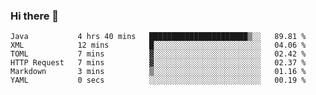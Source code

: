 ### Hi there 👋

<!--
**urzz/urzz** is a ✨ _special_ ✨ repository because its `README.md` (this file) appears on your GitHub profile.

Here are some ideas to get you started:

- 🔭 I’m currently working on ...
- 🌱 I’m currently learning ...
- 👯 I’m looking to collaborate on ...
- 🤔 I’m looking for help with ...
- 💬 Ask me about ...
- 📫 How to reach me: ...
- 😄 Pronouns: ...
- ⚡ Fun fact: ...
-->

<!--START_SECTION:waka-->

```text
Java           4 hrs 40 mins   ██████████████████████▒░░   89.81 %
XML            12 mins         █░░░░░░░░░░░░░░░░░░░░░░░░   04.06 %
TOML           7 mins          ▓░░░░░░░░░░░░░░░░░░░░░░░░   02.42 %
HTTP Request   7 mins          ▓░░░░░░░░░░░░░░░░░░░░░░░░   02.37 %
Markdown       3 mins          ▒░░░░░░░░░░░░░░░░░░░░░░░░   01.16 %
YAML           0 secs          ░░░░░░░░░░░░░░░░░░░░░░░░░   00.19 %
```

<!--END_SECTION:waka-->
